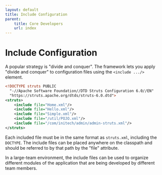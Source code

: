 ```yaml
---
layout: default
title: Include Configuration
parent:
    title: Core Developers
    url: index
---
```


# Include Configuration

A popular strategy is "divide and conquer". The framework lets you apply "divide and conquer" to configuration files 
using the `<include .../>` element.

```xml
<!DOCTYPE struts PUBLIC
  "-//Apache Software Foundation//DTD Struts Configuration 6.0//EN"
  "https://struts.apache.org/dtds/struts-6.0.dtd">
<struts>
    <include file="Home.xml"/>
    <include file="Hello.xml"/>
    <include file="Simple.xml"/>
    <include file="/util/POJO.xml"/>
    <include file="/com/initech/admin/admin-struts.xml"/>
</struts>
```
Each included file must be in the same format as `struts.xml`, including the `DOCTYPE`. The include files can be placed 
anywhere on the classpath and should be referred to by that path by the "file" attribute.

In a large-team environment, the include files can be used to organize different modules of the application that are 
being developed by different team members. 
